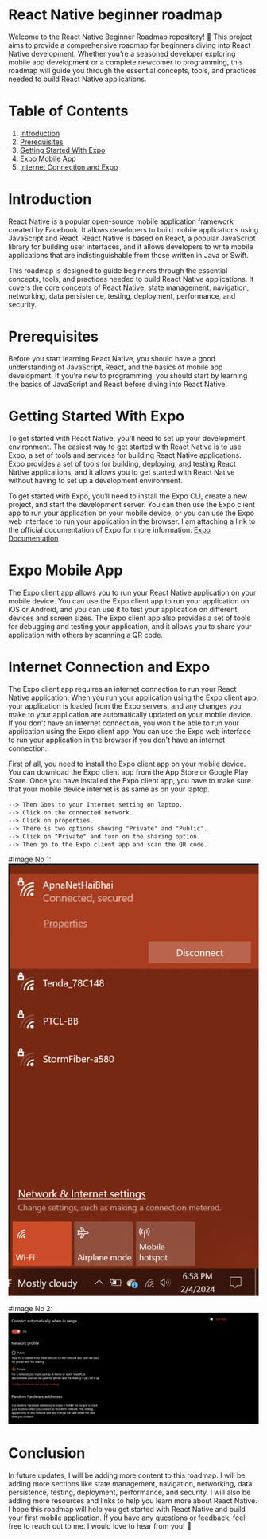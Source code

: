 # React Native beginner roadmap

Welcome to the React Native Beginner Roadmap repository! 🚀 This project aims to provide a comprehensive roadmap for beginners diving into React Native development. Whether you're a seasoned developer exploring mobile app development or a complete newcomer to programming, this roadmap will guide you through the essential concepts, tools, and practices needed to build React Native applications.

# Table of Contents

1. [Introduction](#introduction)
2. [Prerequisites](#prerequisites)
3. [Getting Started With Expo](#getting-started)
4. [Expo Mobile App](#expo-mobile-app)
5. [Internet Connection and Expo](#internet-connection)

# Introduction

React Native is a popular open-source mobile application framework created by Facebook. It allows developers to build mobile applications using JavaScript and React. React Native is based on React, a popular JavaScript library for building user interfaces, and it allows developers to write mobile applications that are indistinguishable from those written in Java or Swift.

This roadmap is designed to guide beginners through the essential concepts, tools, and practices needed to build React Native applications. It covers the core concepts of React Native, state management, navigation, networking, data persistence, testing, deployment, performance, and security.

# Prerequisites

Before you start learning React Native, you should have a good understanding of JavaScript, React, and the basics of mobile app development. If you're new to programming, you should start by learning the basics of JavaScript and React before diving into React Native.

# Getting Started With Expo

To get started with React Native, you'll need to set up your development environment. The easiest way to get started with React Native is to use Expo, a set of tools and services for building React Native applications. Expo provides a set of tools for building, deploying, and testing React Native applications, and it allows you to get started with React Native without having to set up a development environment.

To get started with Expo, you'll need to install the Expo CLI, create a new project, and start the development server. You can then use the Expo client app to run your application on your mobile device, or you can use the Expo web interface to run your application in the browser. I am attaching a link to the official documentation of Expo for more information. [Expo Documentation](https://docs.expo.dev/)

# Expo Mobile App

The Expo client app allows you to run your React Native application on your mobile device. You can use the Expo client app to run your application on iOS or Android, and you can use it to test your application on different devices and screen sizes. The Expo client app also provides a set of tools for debugging and testing your application, and it allows you to share your application with others by scanning a QR code.

# Internet Connection and Expo

The Expo client app requires an internet connection to run your React Native application. When you run your application using the Expo client app, your application is loaded from the Expo servers, and any changes you make to your application are automatically updated on your mobile device. If you don't have an internet connection, you won't be able to run your application using the Expo client app. You can use the Expo web interface to run your application in the browser if you don't have an internet connection.

First of all, you need to install the Expo client app on your mobile device. You can download the Expo client app from the App Store or Google Play Store. Once you have installed the Expo client app, you have to make sure that your mobile device internet is as same as on your laptop.

    --> Then Goes to your Internet setting on laptop.
    --> Click on the connected network.
    --> Click on properties.
    --> There is two options showing "Private" and "Public".
    --> Click on "Private" and turn on the sharing option.
    --> Then go to the Expo client app and scan the QR code.

#Image No 1:
![Internet Settings](https://github.com/Saqib-Ansari786/React-Native-beginner-roadmap/blob/main/images/step1.png)

#Image No 2:
![Private or Public](https://github.com/Saqib-Ansari786/React-Native-beginner-roadmap/blob/main/images/step2.png)

# Conclusion

In future updates, I will be adding more content to this roadmap. I will be adding more sections like state management, navigation, networking, data persistence, testing, deployment, performance, and security. I will also be adding more resources and links to help you learn more about React Native. I hope this roadmap will help you get started with React Native and build your first mobile application. If you have any questions or feedback, feel free to reach out to me. I would love to hear from you! 🚀
